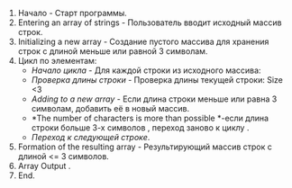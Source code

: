 1. Начало - Старт программы.
2. Entering an array of strings - Пользователь вводит исходный массив строк.
3. Initializing a new array - Создание пустого массива для хранения строк с длиной меньше или равной 3 символам.
4. Цикл по элементам:
    - *Начало цикла* - Для каждой строки из исходного массива:
    - *Проверка длины строки* - Проверка длины текущей строки: Size <3
    - *Adding to a new array* - Если длина строки меньше или равна 3 символам, добавить её в новый массив.
    - *The number of characters is more than possible *-если длина строки больше 3-х символов , переход заново к циклу   .
    - *Переход к следующей строке*.
5. Formation of the resulting array - Результирующий массив строк с длиной <= 3 символов.
6. Array Output .
7. End.
